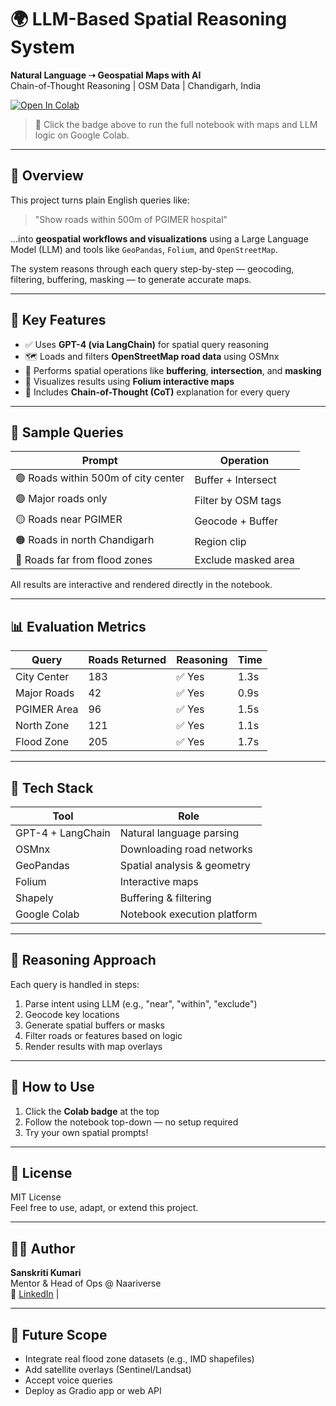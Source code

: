 # 🌍 LLM-Based Spatial Reasoning System

**Natural Language ➝ Geospatial Maps with AI**  
Chain-of-Thought Reasoning | OSM Data | Chandigarh, India

[![Open In Colab](https://colab.research.google.com/assets/colab-badge.svg)](https://colab.research.google.com/drive/1toB0rXBVrrAr3IdztDPO56p66CTyRfDu?usp=sharing)

> 🔗 Click the badge above to run the full notebook with maps and LLM logic on Google Colab.

---

## 🚀 Overview

This project turns plain English queries like:

> "Show roads within 500m of PGIMER hospital"

...into **geospatial workflows and visualizations** using a Large Language Model (LLM) and tools like `GeoPandas`, `Folium`, and `OpenStreetMap`.

The system reasons through each query step-by-step — geocoding, filtering, buffering, masking — to generate accurate maps.

---

## 🧠 Key Features

- ✅ Uses **GPT-4 (via LangChain)** for spatial query reasoning  
- 🗺️ Loads and filters **OpenStreetMap road data** using OSMnx  
- 📐 Performs spatial operations like **buffering**, **intersection**, and **masking**  
- 🧪 Visualizes results using **Folium interactive maps**  
- 🧵 Includes **Chain-of-Thought (CoT)** explanation for every query  

---

## 📍 Sample Queries

| Prompt | Operation |
|--------|-----------|
| 🟢 Roads within 500m of city center | Buffer + Intersect |
| 🟣 Major roads only | Filter by OSM tags |
| 🟡 Roads near PGIMER | Geocode + Buffer |
| 🟠 Roads in north Chandigarh | Region clip |
| 🔴 Roads far from flood zones | Exclude masked area |

All results are interactive and rendered directly in the notebook.

---

## 📊 Evaluation Metrics

| Query        | Roads Returned | Reasoning | Time |
|--------------|----------------|-----------|------|
| City Center  | 183            | ✅ Yes    | 1.3s |
| Major Roads  | 42             | ✅ Yes    | 0.9s |
| PGIMER Area  | 96             | ✅ Yes    | 1.5s |
| North Zone   | 121            | ✅ Yes    | 1.1s |
| Flood Zone   | 205            | ✅ Yes    | 1.7s |

---

## 🧰 Tech Stack

| Tool         | Role                        |
|--------------|-----------------------------|
| GPT-4 + LangChain | Natural language parsing |
| OSMnx         | Downloading road networks   |
| GeoPandas     | Spatial analysis & geometry |
| Folium        | Interactive maps            |
| Shapely       | Buffering & filtering       |
| Google Colab  | Notebook execution platform |

---

## 🧪 Reasoning Approach

Each query is handled in steps:
1. Parse intent using LLM (e.g., "near", "within", "exclude")
2. Geocode key locations
3. Generate spatial buffers or masks
4. Filter roads or features based on logic
5. Render results with map overlays

---

## 🔗 How to Use

1. Click the **Colab badge** at the top  
2. Follow the notebook top-down — no setup required  
3. Try your own spatial prompts!

---

## 📄 License

MIT License  
Feel free to use, adapt, or extend this project.

---

## 👩‍💻 Author

**Sanskriti Kumari**  
Mentor & Head of Ops @ Naariverse  
🔗 [LinkedIn](https://www.linkedin.com/in/sanskriti-kumari/) | 

---

## 🌱 Future Scope

- Integrate real flood zone datasets (e.g., IMD shapefiles)  
- Add satellite overlays (Sentinel/Landsat)  
- Accept voice queries  
- Deploy as Gradio app or web API





